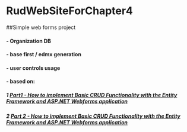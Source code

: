 # RudWebSiteForChapter4
##Simple web forms project
#### - Organization DB
#### - base first / edmx generation
#### - user controls usage
#### - based on:
##### 1 [Part1 - How to implement Basic CRUD Functionality with the Entity Framework and ASP.NET Webforms application](http://demo.dotnetawesome.com/asp/how-to-implement-basic-crud-functionality-entity-framework-aspnet-webforms)
##### 2 [Part 2 - How to implement Basic CRUD Functionality with the Entity Framework and ASP.NET Webforms application](http://demo.dotnetawesome.com/asp/part-2-how-to-implement-basic-crud-functionality-entity-framework-aspnet-webforms)
